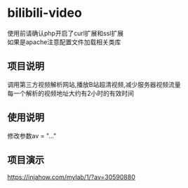 # bilibili-video

使用前请确认php开启了curl扩展和ssl扩展
<br>如果是apache注意配置文件加载相关类库

## 项目说明
调用第三方视频解析网站,播放B站超清视频,减少服务器视频流量
<br>每一个解析的视频地址大约有2小时的有效时间

## 使用说明
修改参数av = "..."

## 项目演示
https://injahow.com/mylab/1/?av=30590880
